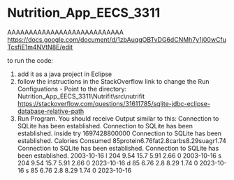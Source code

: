 # Nutrition_App_EECS_3311
AAAAAAAAAAAAAAAAAAAAAAAAAAA
https://docs.google.com/document/d/1zbAuqgOBTvDG6dCNMh7y1j00wCfuTcsfiE1m4NVtN8E/edit

to run the code:
1. add it as a java project in Eclipse
2. follow the instructions in the StackOverflow link to change the Run Configuations - Point to the directory: Nutrition_App_EECS_3311\Nutrifit\src\nutrifit
https://stackoverflow.com/questions/31611785/sqlite-jdbc-eclipse-database-relative-path
3. Run Program. You should receive Output similar to this:
Connection to SQLite has been established.
Connection to SQLite has been established.
inside try
1697428800000
Connection to SQLite has been established.
Calories Consumed 85protein6.76fat2.8carbs8.29suagr1.74
Connection to SQLite has been established.
Connection to SQLite has been established.
2003-10-16	l	204	9.54	15.7	5.91	2.66	0
2003-10-16	s	204	9.54	15.7	5.91	2.66	0
2023-10-16	d	85	6.76	2.8	8.29	1.74	0
2023-10-16	s	85	6.76	2.8	8.29	1.74	0
2023-10-16
